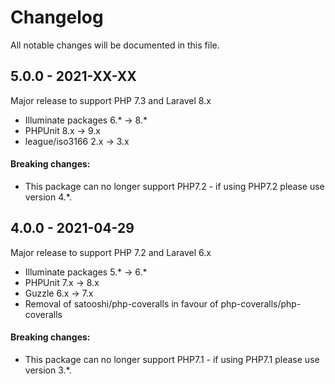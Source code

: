 # Changelog

All notable changes will be documented in this file.

## 5.0.0 - 2021-XX-XX

Major release to support PHP 7.3 and Laravel 8.x
- Illuminate packages 6.* -> 8.*
- PHPUnit 8.x -> 9.x
- league/iso3166 2.x -> 3.x

#### Breaking changes:
- This package can no longer support PHP7.2 - if using PHP7.2 please use version 4.*.

## 4.0.0 - 2021-04-29

Major release to support PHP 7.2 and Laravel 6.x
- Illuminate packages 5.* -> 6.*
- PHPUnit 7.x -> 8.x
- Guzzle 6.x -> 7.x
- Removal of satooshi/php-coveralls in favour of php-coveralls/php-coveralls

#### Breaking changes:
- This package can no longer support PHP7.1 - if using PHP7.1 please use version 3.*.
